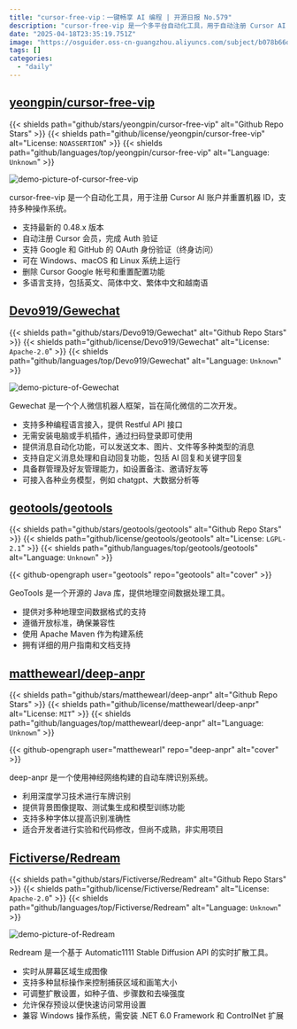 ```yaml
---
title: "cursor-free-vip：一键畅享 AI 编程 | 开源日报 No.579"
description: "cursor-free-vip 是一个多平台自动化工具，用于自动注册 Cursor AI 会员账户 (支持 0.48.x 版本)，提供 Google/GitHub OAuth 验证、机器 ID 重置和配置清理功能，支持 Windows/macOS/Linux 系统及多语言界面。"
date: "2025-04-18T23:35:19.751Z"
image: "https://osguider.oss-cn-guangzhou.aliyuncs.com/subject/b078b66d9862de2e4aee02f613fd9db3.png"
tags: []
categories:
  - "daily"
---
```


## [yeongpin/cursor-free-vip](https://github.com/yeongpin/cursor-free-vip)

{{< shields path="github/stars/yeongpin/cursor-free-vip" alt="Github Repo Stars" >}} {{< shields path="github/license/yeongpin/cursor-free-vip" alt="License: `NOASSERTION`" >}} {{< shields path="github/languages/top/yeongpin/cursor-free-vip" alt="Language: `Unknown`" >}}

![demo-picture-of-cursor-free-vip](https://static.osguider.com/subject/github/yeongpin/cursor-free-vip/1f1fc788c9641e807147420fcc39840a.png)

cursor-free-vip 是一个自动化工具，用于注册 Cursor AI 账户并重置机器 ID，支持多种操作系统。

- 支持最新的 0.48.x 版本
- 自动注册 Cursor 会员，完成 Auth 验证
- 支持 Google 和 GitHub 的 OAuth 身份验证（终身访问）
- 可在 Windows、macOS 和 Linux 系统上运行
- 删除 Cursor Google 帐号和重置配置功能
- 多语言支持，包括英文、简体中文、繁体中文和越南语
  
## [Devo919/Gewechat](https://github.com/Devo919/Gewechat)

{{< shields path="github/stars/Devo919/Gewechat" alt="Github Repo Stars" >}} {{< shields path="github/license/Devo919/Gewechat" alt="License: `Apache-2.0`" >}} {{< shields path="github/languages/top/Devo919/Gewechat" alt="Language: `Unknown`" >}}

![demo-picture-of-Gewechat](https://static.osguider.com/subject/github/Devo919/Gewechat/00d7f31aa027e938a2e8be0dd6ed5a3d.png)

Gewechat 是一个个人微信机器人框架，旨在简化微信的二次开发。

- 支持多种编程语言接入，提供 Restful API 接口
- 无需安装电脑或手机插件，通过扫码登录即可使用
- 提供消息自动化功能，可以发送文本、图片、文件等多种类型的消息
- 支持自定义消息处理和自动回复功能，包括 AI 回复和关键字回复
- 具备群管理及好友管理能力，如设置备注、邀请好友等
- 可接入各种业务模型，例如 chatgpt、大数据分析等
  
## [geotools/geotools](https://github.com/geotools/geotools)

{{< shields path="github/stars/geotools/geotools" alt="Github Repo Stars" >}} {{< shields path="github/license/geotools/geotools" alt="License: `LGPL-2.1`" >}} {{< shields path="github/languages/top/geotools/geotools" alt="Language: `Unknown`" >}}

{{< github-opengraph user="geotools" repo="geotools" alt="cover" >}}

GeoTools 是一个开源的 Java 库，提供地理空间数据处理工具。

- 提供对多种地理空间数据格式的支持
- 遵循开放标准，确保兼容性
- 使用 Apache Maven 作为构建系统
- 拥有详细的用户指南和文档支持
  
## [matthewearl/deep-anpr](https://github.com/matthewearl/deep-anpr)

{{< shields path="github/stars/matthewearl/deep-anpr" alt="Github Repo Stars" >}} {{< shields path="github/license/matthewearl/deep-anpr" alt="License: `MIT`" >}} {{< shields path="github/languages/top/matthewearl/deep-anpr" alt="Language: `Unknown`" >}}

{{< github-opengraph user="matthewearl" repo="deep-anpr" alt="cover" >}}

deep-anpr 是一个使用神经网络构建的自动车牌识别系统。

- 利用深度学习技术进行车牌识别
- 提供背景图像提取、测试集生成和模型训练功能
- 支持多种字体以提高识别准确性
- 适合开发者进行实验和代码修改，但尚不成熟，非实用项目
  
## [Fictiverse/Redream](https://github.com/Fictiverse/Redream)

{{< shields path="github/stars/Fictiverse/Redream" alt="Github Repo Stars" >}} {{< shields path="github/license/Fictiverse/Redream" alt="License: `Apache-2.0`" >}} {{< shields path="github/languages/top/Fictiverse/Redream" alt="Language: `Unknown`" >}}

![demo-picture-of-Redream](https://static.osguider.com/subject/github/Fictiverse/Redream/76d04152b754612a645fb303667d224c.jpeg)

Redream 是一个基于 Automatic1111 Stable Diffusion API 的实时扩散工具。

- 实时从屏幕区域生成图像
- 支持多种鼠标操作来控制捕获区域和画笔大小
- 可调整扩散设置，如种子值、步骤数和去噪强度
- 允许保存预设以便快速访问常用设置
- 兼容 Windows 操作系统，需安装 .NET 6.0 Framework 和 ControlNet 扩展
  
